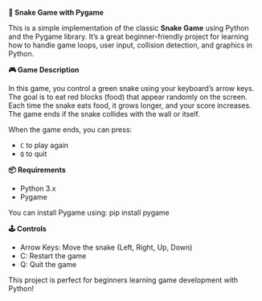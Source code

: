 **🐍 Snake Game with Pygame**

This is a simple implementation of the classic **Snake Game** using Python and the Pygame library. It’s a great beginner-friendly project for learning how to handle game loops, user input, collision detection, and graphics in Python.

**🎮 Game Description**

In this game, you control a green snake using your keyboard’s arrow keys. The goal is to eat red blocks (food) that appear randomly on the screen. Each time the snake eats food, it grows longer, and your score increases. The game ends if the snake collides with the wall or itself.

When the game ends, you can press:
* `C` to play again
* `Q` to quit

**📦 Requirements**
* Python 3.x
* Pygame

You can install Pygame using:
pip install pygame

**🕹️ Controls**
* Arrow Keys: Move the snake (Left, Right, Up, Down)
* C: Restart the game
* Q: Quit the game

This project is perfect for beginners learning game development with Python!
